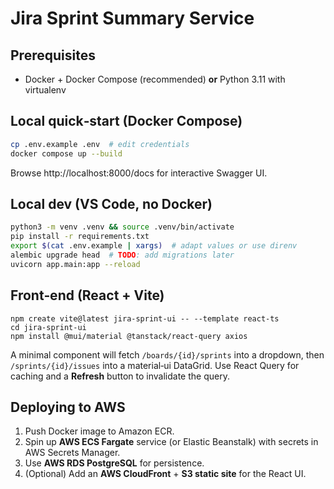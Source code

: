 # Jira Sprint Summary Service

## Prerequisites
* Docker + Docker Compose (recommended) **or** Python 3.11 with virtualenv

## Local quick‑start (Docker Compose)
```bash
cp .env.example .env  # edit credentials
docker compose up --build
```
Browse http://localhost:8000/docs for interactive Swagger UI.

## Local dev (VS Code, no Docker)
```bash
python3 -m venv .venv && source .venv/bin/activate
pip install -r requirements.txt
export $(cat .env.example | xargs)  # adapt values or use direnv
alembic upgrade head  # TODO: add migrations later
uvicorn app.main:app --reload
```

## Front‑end (React + Vite)
```
npm create vite@latest jira-sprint-ui -- --template react-ts
cd jira-sprint-ui
npm install @mui/material @tanstack/react-query axios
```
A minimal component will fetch `/boards/{id}/sprints` into a dropdown, then `/sprints/{id}/issues` into a material‑ui DataGrid. Use React Query for caching and a **Refresh** button to invalidate the query.

## Deploying to AWS
1. Push Docker image to Amazon ECR.
2. Spin up **AWS ECS Fargate** service (or Elastic Beanstalk) with secrets in AWS Secrets Manager.
3. Use **AWS RDS PostgreSQL** for persistence.
4. (Optional) Add an **AWS CloudFront** + **S3 static site** for the React UI.